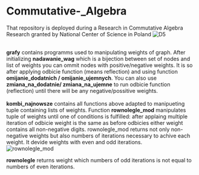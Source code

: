 # Commutative-_Algebra
That repository is deployed during a Research in Commutative Algebra Research granted by National Center of Science in Poland
![D5](https://i.imgur.com/cUmmNTq.png)

\
**grafy** contains programms used to manipulating weights of graph. After initializing **nadawanie_wag** which is a bijection between set of nodes and list of weights you can ommit nodes with positive/negative weights. It is so after applying odbicie function (means reflection) and using function **omijanie_dodatnich / omijanie_ujemnych**. You can also use **zmiana_na_dodatnie/ zmiana_na_ujemne** to run odbicie function (reflection) until there will be any negative/possitive weights.
\
\
**kombi_najnowsze** contains all functions above adapted to manipueting tuple containing lists of weights. Function **rownolegle_mod** manipulates tuple of weights until one of conditions is fulfilled: after applaing multiple iteration of odbicie weight is the same as before odbicies either weight contains all non-negative digits. rownolegle_mod returns not only non-negative weights but also numbers of iterations necessary to achive each weight. It devide weights with even and odd iterations. 
\
![rownolegle_mod](https://i.imgur.com/DGPBai1.png)


**rownolegle** returns weight which numbers of odd iterations is not equal to numbers of even iterations.
